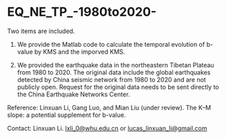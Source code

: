# EQ_NE_TP_-1980to2020-

Two items are included.

1.  We provide the Matlab code to calculate the temporal evolution of b-value by KMS and the imporved KMS.
 
2.  We provided the earthquake data in the northeastern Tibetan Plateau from 1980 to 2020.
    The original data include the global earthquakes detected by China seismic network from
    1980 to 2020 and are not publicly open. Request for the original data needs to be sent 
    directly to the China Earthquake Networks Center. 

Reference: Linxuan Li, Gang Luo, and Mian Liu (under review). The K–M slope: a potential supplement for b-value.

Contact: Linxuan Li.  lxli_0@whu.edu.cn or lucas_linxuan_li@gmail.com
